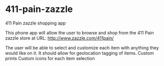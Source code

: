 411-pain-zazzle
===============

411 Pain zazzle shopping app

This phone app will allow the user to browse and shop from the 411 Pain zazzle store at URL: http://www.zazzle.com/411pain/

The user will be able to select and customize each item with anything they would like on it.
It should allow for geolocation tagging of items.
Custom prints
Custom icons for each item selection

